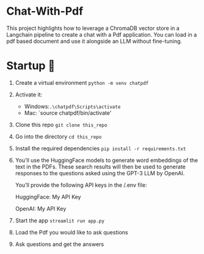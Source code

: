 # Chat-With-Pdf
This project highlights how to leverage a ChromaDB vector store in a Langchain pipeline to create a chat with a Pdf application. You can load in a pdf based document and use it alongside an LLM without fine-tuning. 


# Startup 🚀
1. Create a virtual environment `python -m venv chatpdf`
2. Activate it: 
   - Windows:`.\chatpdf\Scripts\activate`
   - Mac: `source chatpdf/bin/activate'
3. Clone this repo `git clone this_repo`
4. Go into the directory `cd this_repo`
5. Install the required dependencies `pip install -r requirements.txt`
6. You’ll use the HuggingFace models to generate word embeddings of the text in the PDFs. 
    These search results will then be used to generate responses to the questions asked using the GPT-3 LLM by OpenAI.
    
    You’ll provide the following API keys in the /.env file:
    
    HuggingFace: My API Key

   OpenAI: My API Key
8. Start the app `streamlit run app.py`
9. Load the Pdf you would like to ask questions
10. Ask questions and get the answers

